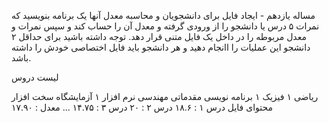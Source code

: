مساله یازدهم - ایجاد فایل برای دانشجویان و محاسبه معدل آنها
یک برنامه بنویسید که نمرات ۵ درس یا دانشجو را از ورودی گرفته و معدل آن را حساب کند و سپس نمرات و معدل مربوطه را در داخل یک فایل متنی قرار دهد. توجه داشته باشید برای حداقل ۲ دانشجو این عملیات را اانجام دهید و هر دانشجو باید فایل اختصاصی خودش را داشته باشد.

لیست دروس

ریاضی ۱
فیزیک ۱
برنامه نویسی مقدماتی
مهندسی نرم افزار ۱
آزمایشگاه سخت افزار
محتوای فایل
درس ۱ : ۱۸.۶
درس ۲ : ۲۰
درس ۳ : ۱۴.۷۵
...
معدل : ۱۷.۹۰